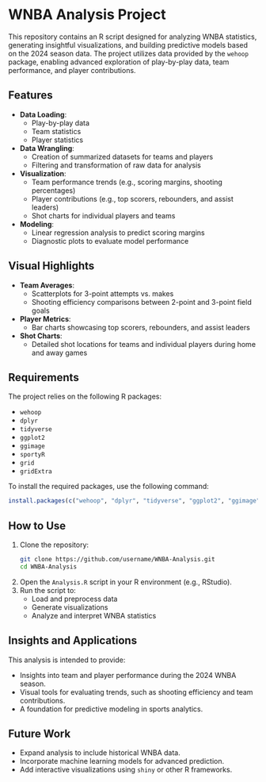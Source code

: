 # WNBA Analysis Project

This repository contains an R script designed for analyzing WNBA statistics, generating insightful visualizations, and building predictive models based on the 2024 season data. The project utilizes data provided by the `wehoop` package, enabling advanced exploration of play-by-play data, team performance, and player contributions.

## Features

- **Data Loading**:
  - Play-by-play data
  - Team statistics
  - Player statistics
- **Data Wrangling**:
  - Creation of summarized datasets for teams and players
  - Filtering and transformation of raw data for analysis
- **Visualization**:
  - Team performance trends (e.g., scoring margins, shooting percentages)
  - Player contributions (e.g., top scorers, rebounders, and assist leaders)
  - Shot charts for individual players and teams
- **Modeling**:
  - Linear regression analysis to predict scoring margins
  - Diagnostic plots to evaluate model performance

## Visual Highlights

- **Team Averages**:
  - Scatterplots for 3-point attempts vs. makes
  - Shooting efficiency comparisons between 2-point and 3-point field goals
- **Player Metrics**:
  - Bar charts showcasing top scorers, rebounders, and assist leaders
- **Shot Charts**:
  - Detailed shot locations for teams and individual players during home and away games

## Requirements

The project relies on the following R packages:

- `wehoop`
- `dplyr`
- `tidyverse`
- `ggplot2`
- `ggimage`
- `sportyR`
- `grid`
- `gridExtra`

To install the required packages, use the following command:

```r
install.packages(c("wehoop", "dplyr", "tidyverse", "ggplot2", "ggimage", "sportyR", "gridExtra"))
```

## How to Use

1. Clone the repository:
   ```bash
   git clone https://github.com/username/WNBA-Analysis.git
   cd WNBA-Analysis
   ```
2. Open the `Analysis.R` script in your R environment (e.g., RStudio).
3. Run the script to:
   - Load and preprocess data
   - Generate visualizations
   - Analyze and interpret WNBA statistics

## Insights and Applications

This analysis is intended to provide:

- Insights into team and player performance during the 2024 WNBA season.
- Visual tools for evaluating trends, such as shooting efficiency and team contributions.
- A foundation for predictive modeling in sports analytics.

## Future Work

- Expand analysis to include historical WNBA data.
- Incorporate machine learning models for advanced prediction.
- Add interactive visualizations using `shiny` or other R frameworks.



